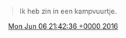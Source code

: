 > Ik heb zin in een kampvuurtje\.

<img src="../../media/tweet.ico" width="12" /> [Mon Jun 06 21:42:36 +0000 2016](https://twitter.com/DromerDenker/status/739935546785583104)